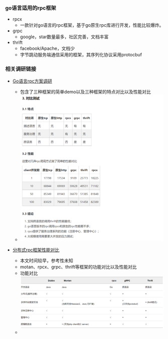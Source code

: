 ### go语言适用的rpc框架

+ rpcx
  + 一款针对go语言的rpc框架，基于go原生rpc库进行开发，性能比较爆炸。
+ grpc
  + google，star数量最多，社区完善，文档丰富
+ thrift
  + facebook/Apache，文档少
  + 字节跳动服务端通信采用的框架，其序列化协议采用protocbuf

### 相关调研链接

+ <a href=https://scguoi.github.io/DivisionByZero/2016/11/15/GO语言RPC方案调研.html#3-对比测试>Go语言rpc方案调研</a>
  + 包含了三种框架的简单demo以及三种框架的特点对比以及性能对比
  + ![对比测试](image\对比测试.png)

+ <a href= https://colobu.com/2016/09/05/benchmarks-of-popular-rpc-frameworks/>分布式rpc框架性能对比</a>
  + 本文时间较早，参考性未知
  + motan、rpcx、grpc、thrift等框架的功能对比以及性能对比
  + 功能对比![功能对比](image/功能对比.png)
  + 